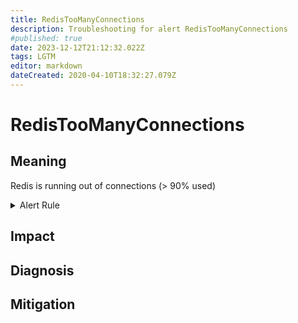 ```yaml
---
title: RedisTooManyConnections
description: Troubleshooting for alert RedisTooManyConnections
#published: true
date: 2023-12-12T21:12:32.022Z
tags: LGTM
editor: markdown
dateCreated: 2020-04-10T18:32:27.079Z
---
```


# RedisTooManyConnections

## Meaning
[//]: # "Short paragraph that explains what the alert means"
Redis is running out of connections (> 90% used)

<details>
  <summary>Alert Rule</summary>

  ```yaml
alert: RedisTooManyConnections
expr: redis_connected_clients / redis_config_maxclients * 100 > 90
for: 2m
labels:
    severity: warning
annotations:
    summary: Redis too many connections (instance {{ $labels.instance }})
    description: |-
        Redis is running out of connections (> 90% used)
          VALUE = {{ $value }}
          LABELS = {{ $labels }}
    runbook: https://github.com/srerun/prometheus-alerts/content/runbooks/RedisTooManyConnections

  ```
</details>


## Impact
[//]: # "What could / will happen if the alert is not addressed"



## Diagnosis
[//]: # "Steps to take to identify the cause of the problem"



## Mitigation
[//]: # "The steps necessary to resolve the alert"
